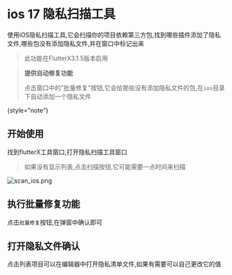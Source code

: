 # ios 17 隐私扫描工具

使用iOS隐私扫描工具,它会扫描你的项目依赖第三方包,找到哪些插件添加了隐私文件,哪些包没有添加隐私文件,并在窗口中标记出来

> 此功能在FlutterX3.1.5版本启用

> **提供自动修复功能**
>
> 点击窗口中的"批量修复"按钮,它会给那些没有添加隐私文件的包,在`ios`目录下自动添加一个隐私文件
>
{style="note"}

## 开始使用

找到flutterX工具窗口,打开隐私扫描工具窗口

> 如果没有显示列表,点击扫描按钮,它可能需要一点时间来扫描

![scan_ios.png](../../flutter/images/ios隐私扫描窗口.png)

## 执行批量修复功能

点击`批量修复`按钮,在弹窗中确认即可



## 打开隐私文件确认

点击列表项目可以在编辑器中打开隐私清单文件,如果有需要可以自己更改它的值
